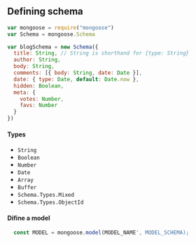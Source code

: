 ## Defining schema

```js
var mongoose = require("mongoose")
var Schema = mongoose.Schema

var blogSchema = new Schema({
  title: String, // String is shorthand for {type: String}
  author: String,
  body: String,
  comments: [{ body: String, date: Date }],
  date: { type: Date, default: Date.now },
  hidden: Boolean,
  meta: {
    votes: Number,
    favs: Number
  }
})
```

#### Types

- `String`
- `Boolean`
- `Number`
- `Date`
- `Array`
- `Buffer`
- `Schema.Types.Mixed`
- `Schema.Types.ObjectId`

#### Difine a model

```js
  const MODEL = mongoose.model(MODEL_NAME', MODEL_SCHEMA);
```
